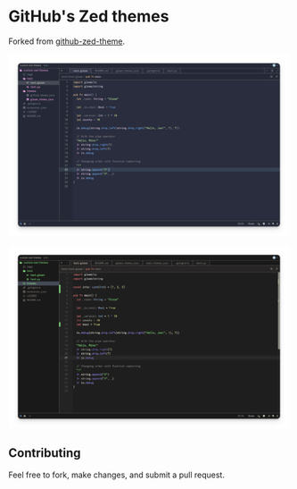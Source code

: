 # GitHub's Zed themes

Forked from [github-zed-theme](https://github.com/PyaeSoneAungRgn/github-zed-theme).

![Gleam Dark Theme](./imgs/gleam.png)

![Magikal Nights](./imgs/magikal.png)

## Contributing

Feel free to fork, make changes, and submit a pull request.
